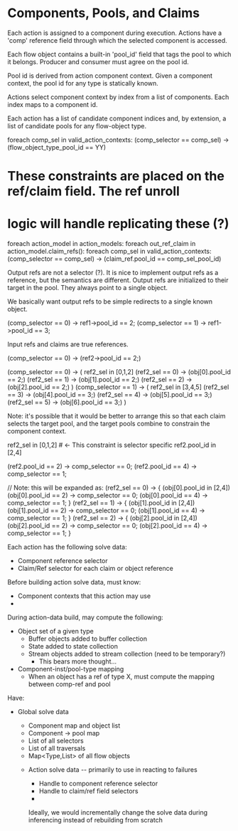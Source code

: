 
# Components, Pools, and Claims

Each action is assigned to a component during execution. Actions have
a 'comp' reference field through which the selected component is 
accessed. 

Each flow object contains a built-in 'pool_id' field that tags the pool
to which it belongs. Producer and consumer must agree on the pool id.

Pool id is derived from action component context. Given a component
context, the pool id for any type is statically known.

Actions select component context by index from a list of components.
Each index maps to a component id.

Each action has a list of candidate component indices and, by extension,
a list of candidate pools for any flow-object type.

foreach comp_sel in valid_action_contexts:
    (comp_selector == comp_sel) -> (flow_object_type_pool_id == YY)

# These constraints are placed on the ref/claim field. The ref unroll
# logic will handle replicating these (?)
foreach action_model in action_models:
  foreach out_ref_claim in action_model.claim_refs():
    foreach comp_sel in valid_action_contexts:
      (comp_selector == comp_sel) -> (claim_ref.pool_id == comp_sel_pool_id)

Output refs are not a selector (?). It is nice to implement output refs as
a reference, but the semantics are different. Output refs are initialized
to their target in the pool. They always point to a single object.

We basically want output refs to be simple redirects to a single known 
object.

(comp_selector == 0) -> ref1->pool_id == 2;
(comp_selector == 1) -> ref1->pool_id == 3;

Input refs and claims are true references. 

(comp_selector == 0) -> (ref2->pool_id == 2;)

(comp_selector == 0) -> (
    ref2_sel in [0,1,2]
    (ref2_sel == 0) -> (obj[0].pool_id == 2;)
    (ref2_sel == 1) -> (obj[1].pool_id == 2;)
    (ref2_sel == 2) -> (obj[2].pool_id == 2;)
)
(comp_selector == 1) -> (
    ref2_sel in [3,4,5]
    (ref2_sel == 3) -> (obj[4].pool_id == 3;)
    (ref2_sel == 4) -> (obj[5].pool_id == 3;)
    (ref2_sel == 5) -> (obj[6].pool_id == 3;)
)

Note: it's possible that it would be better to arrange this
so that each claim selects the target pool, and the target
pools combine to constrain the component context.

ref2_sel in [0,1,2] # <- This constraint is selector specific
ref2.pool_id in [2,4]

(ref2.pool_id == 2) -> comp_selector == 0;
(ref2.pool_id == 4) -> comp_selector == 1;

// Note: this will be expanded as:
(ref2_sel == 0) -> {
  (obj[0].pool_id in [2,4])
  (obj[0].pool_id == 2) -> comp_selector == 0;
  (obj[0].pool_id == 4) -> comp_selector == 1;
}
(ref2_sel == 1) -> {
  (obj[1].pool_id in [2,4])
  (obj[1].pool_id == 2) -> comp_selector == 0;
  (obj[1].pool_id == 4) -> comp_selector == 1;
}
(ref2_sel == 2) -> {
  (obj[2].pool_id in [2,4])
  (obj[2].pool_id == 2) -> comp_selector == 0;
  (obj[2].pool_id == 4) -> comp_selector == 1;
}


Each action has the following solve data:
- Component reference selector
- Claim/Ref selector for each claim or object reference

Before building action solve data, must know:
- Component contexts that this action may use
- 

During action-data build, may compute the following:
- Object set of a given type
  - Buffer objects added to buffer collection
  - State added to state collection
  - Stream objects added to stream collection (need to be temporary?)
    - This bears more thought...
- Component-inst/pool-type mapping
  - When an object has a ref of type X, must compute the mapping 
    between comp-ref and pool

Have:
- Global solve data
  - Component map and object list
  - Component -> pool map
  - List of all selectors
  - List of all traversals
  - Map<Type,List<Object>> of all flow objects

- Action solve data -- primarily to use in reacting to failures
  - Handle to component reference selector
  - Handle to claim/ref field selectors
  - 

Ideally, we would incrementally change the solve data during
inferencing instead of rebuilding from scratch

